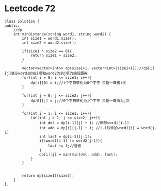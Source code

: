 # Leetcode 72
    class Solution {
    public:
        //dp
        int minDistance(string word1, string word2) {
            int size1 = word1.size();
            int size2 = word2.size();

            if(size1 * size2 == 0){
                return size1 + size2;
            }

            vector<vector<int>> dp(size1+1, vector<int>(size2+1));//dp[i][j]表示word1的前i项和word2的前j项的编辑距离
            for(int i = 0; i <= size1; i++){
                dp[i][0] = i;//i个字符转化为0个字符 只能一直删i次
            }

            for(int j = 0; j <= size2; j++){
                dp[0][j] = j;//0个字符转化为j个字符 只能一直插入j次
            }      

            for(int i = 1; i <= size1; i++){
                for(int j = 1; j <= size2; j++){
                    int del = dp[i-1][j] + 1; //删除word1[i-1]
                    int add = dp[i][j-1] + 1; //i-1后添加word1[i] = word[j-1] 
                    int last = dp[i-1][j-1];
                    if(word1[i-1] != word2[j-1]){
                        last += 1;//替换
                    }
                    dp[i][j] = min(min(del, add), last);
                }
            }


            return dp[size1][size2];
        }
    };

